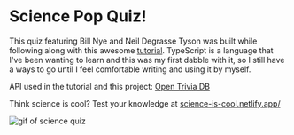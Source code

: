 # Science Pop Quiz!

This quiz featuring Bill Nye and Neil Degrasse Tyson was built while following along with this awesome [tutorial](https://www.youtube.com/watch?v=F2JCjVSZlG0). TypeScript is a language that I've been wanting to learn and this was my first dabble with it, so I still have a ways to go until I feel comfortable writing and using it by myself. 

API used in the tutorial and this project: [Open Trivia DB](https://opentdb.com/api_config.php)

Think science is cool? Test your knowledge at [science-is-cool.netlify.app/](https://science-is-cool.netlify.app/)

![gif of science quiz](./public/scienceIsCool.gif)